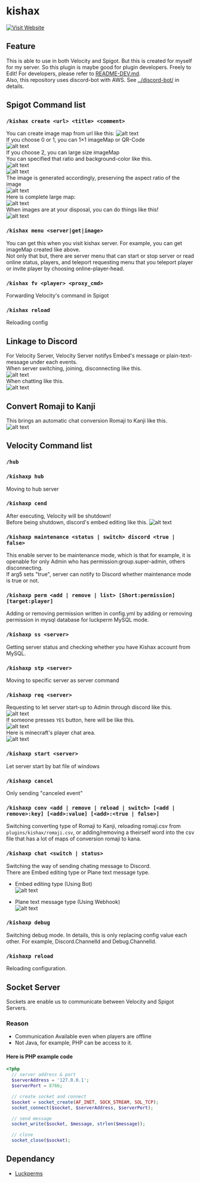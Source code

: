 # kishax

[![Visit Website](https://img.shields.io/badge/Visit_Website-007BFF?style=for-the-badge)](https://kishax.net/)  

## Feature
This is able to use in both Velocity and Spigot. But this is created for myself for my server. So this plugin is maybe good for plugin developers. Freely to Edit! For developers, please refer to [README-DEV.md](README-DEV.md).  
Also, this repository uses discord-bot with AWS. See [../discord-bot/](../discord-bot/) in details.

## Spigot Command list

### `/kishax create <url> <title> <comment>`
You can create image map from url like this:
![alt text](https://raw.githubusercontent.com/takayamaekawa/branding/refs/heads/master/repo/kishax/spigot/imagemap/choose_map.png)  
If you choose 0 or 1, you can 1×1 imageMap or QR-Code  
![alt text](https://raw.githubusercontent.com/takayamaekawa/branding/refs/heads/master/repo/kishax/spigot/imagemap/example_small_maps.png)  
If you choose 2, you can large size imageMap  
You can specified that ratio and background-color like this.  
![alt text](https://raw.githubusercontent.com/takayamaekawa/branding/refs/heads/master/repo/kishax/spigot/imagemap/choose_size.png)  
![alt text](https://raw.githubusercontent.com/takayamaekawa/branding/refs/heads/master/repo/kishax/spigot/imagemap/choose_color.png)  
The image is generated accordingly, preserving the aspect ratio of the image  
![alt text](https://raw.githubusercontent.com/takayamaekawa/branding/refs/heads/master/repo/kishax/spigot/imagemap/result.png)  
Here is complete large map:  
![alt text](https://raw.githubusercontent.com/takayamaekawa/branding/refs/heads/master/repo/kishax/spigot/imagemap/example_large_map.png)  
When images are at your disposal, you can do things like this!  
![alt text](https://raw.githubusercontent.com/takayamaekawa/branding/refs/heads/master/repo/kishax/spigot/imagemap/arrow_move.gif)  

### `/kishax menu <server|get|image>`
You can get this when you visit kishax server. For example, you can get imageMap created like above.  
Not only that but, there are server menu that can start or stop server or read online status, players, and teleport requesting menu that you teleport player or invite player by choosing online-player-head.  

### `/kishax fv <player> <proxy_cmd>`
Forwarding Velocity's command in Spigot

### `/kishax reload`
Reloading config

## Linkage to Discord
For Velocity Server, Velocity Server notifys Embed's message or plain-text-message under each events.  
When server switching, joining, disconnecting like this.  
![alt text](https://raw.githubusercontent.com/takayamaekawa/branding/refs/heads/master/repo/kishax/velocity/event_message.png)  
When chatting like this.  
![alt text](https://raw.githubusercontent.com/takayamaekawa/branding/refs/heads/master/repo/kishax/velocity/chat_message2.png)

## Convert Romaji to Kanji
This brings an automatic chat conversion Romaji to Kanji like this.  
![alt text](https://raw.githubusercontent.com/takayamaekawa/branding/refs/heads/master/repo/kishax/velocity/chat_conv.png)

## Velocity Command list

### `/hub`

### `/kishaxp hub`
Moving to hub server  

### `/kishaxp cend`
After executing, Velocity will be shutdown!  
Before being shutdown, discord's embed editing like this.
![alt text](https://raw.githubusercontent.com/takayamaekawa/branding/refs/heads/master/repo/kishax/velocity/proxy_shutdown.png)

### `/kishaxp maintenance <status | switch> discord <true | false>`
This enable server to be maintenance mode, which is that for example, it is openable for only Admin who has permission:group.super-admin, others disconnecting.  
If arg5 sets "true", server can notify to Discord whether maintenance mode is true or not.  

### `/kishaxp perm <add | remove | list> [Short:permission] [target:player]`
Adding or removing permission written in config.yml by adding or removing permission in mysql database for luckperm MySQL mode.

### `/kishaxp ss <server>`
Getting server status and checking whether you have Kishax account from MySQL.  

### `/kishaxp stp <server>`
Moving to specific server as server command

### `/kishaxp req <server>`
Requesting to let server start-up to Admin through discord like this.  
![alt text](https://raw.githubusercontent.com/takayamaekawa/branding/refs/heads/master/repo/kishax/velocity/req_button.png)  
If someone presses `YES` button, here will be like this.  
![alt text](https://raw.githubusercontent.com/takayamaekawa/branding/refs/heads/master/repo/kishax/velocity/reqsul_notification.png)  
Here is minecraft's player chat area.  
![alt text](https://raw.githubusercontent.com/takayamaekawa/branding/refs/heads/master/repo/kishax/velocity/req_minecraft_chat.png)  

### `/kishaxp start <server>`
Let server start by bat file of windows

### `/kishaxp cancel`
Only sending "canceled event"

### `/kishaxp conv <add | remove | reload | switch> [<add | remove>:key] [<add>:value] [<add>:<true | false>]`
Switching converting type of Romaji to Kanji, reloading romaji.csv from `plugins/kishax/romaji.csv`, or adding/removing a theirself word into the csv file that has a lot of maps of conversion romaji to kana.

### `/kishaxp chat <switch | status>`
Switching the way of sending chating message to Discord.  
There are Embed editing type or Plane text message type.  

* Embed editing type (Using Bot)  
![alt text](https://raw.githubusercontent.com/takayamaekawa/branding/refs/heads/master/repo/kishax/velocity/embed_editing_type.png)  

* Plane text message type (Using Webhook)  
![alt text](https://raw.githubusercontent.com/takayamaekawa/branding/refs/heads/master/repo/kishax/velocity/plain_text_message_type.png)  

### `/kishaxp debug`
Switching debug mode. In details, this is only replacing config value each other. For example, Discord.ChannelId and Debug.ChannelId.

### `/kishaxp reload`
Reloading configuration.

## Socket Server
Sockets are enable us to communicate between Velocity and Spigot Servers.

### Reason
* Communication Available even when players are offline  
* Not Java, for example, PHP can be access to it.  

#### Here is PHP example code
```php
<?php
  // server address & port
  $serverAddress = '127.0.0.1';
  $serverPort = 8766;

  // create socket and connect
  $socket = socket_create(AF_INET, SOCK_STREAM, SOL_TCP);
  socket_connect($socket, $serverAddress, $serverPort);

  // send message
  socket_write($socket, $message, strlen($message));

  // close
  socket_close($socket);
```

## Dependancy
* [Luckperms](https://github.com/LuckPerms/LuckPerms)
